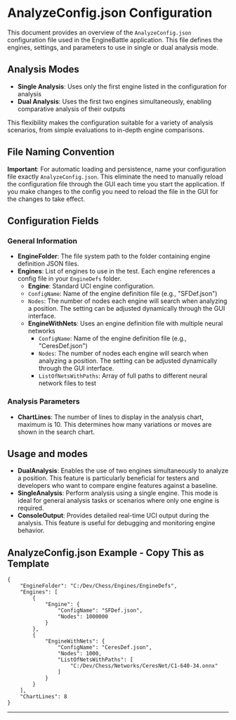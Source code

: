 # AnalyzeConfig.json Configuration

This document provides an overview of the `AnalyzeConfig.json` configuration file used in the EngineBattle application. This file defines the engines, settings, and parameters to use in single or dual analysis mode.


## Analysis Modes
- **Single Analysis**: Uses only the first engine listed in the configuration for analysis
- **Dual Analysis**: Uses the first two engines simultaneously, enabling comparative analysis of their outputs

This flexibility makes the configuration suitable for a variety of analysis scenarios, from simple evaluations to in-depth engine comparisons.

## File Naming Convention

**Important**: For automatic loading and persistence, name your configuration file exactly `AnalyzeConfig.json`. This eliminate the need to manually reload the configuration file through the GUI each time you start the application. If you make changes to the config you need to reload the file in the GUI for the changes to take effect. 

## Configuration Fields

### General Information

- **EngineFolder**: The file system path to the folder containing engine definition JSON files.
- **Engines**: List of engines to use in the test. Each engine references a config file in your `EngineDefs` folder.
   - **Engine**: Standard UCI engine configuration.
    - `ConfigName`: Name of the engine definition file (e.g., "SFDef.json")
    - `Nodes`: The number of nodes each engine will search when analyzing a position. The setting can be adjusted dynamically through the GUI interface.
  - **EngineWithNets**: Uses an engine definition file with multiple neural networks
    - `ConfigName`: Name of the engine definition file (e.g., "CeresDef.json")
    - `Nodes`: The number of nodes each engine will search when analyzing a position. The setting can be adjusted dynamically through the GUI interface.
    - `ListOfNetsWithPaths`: Array of full paths to different neural network files to test

### Analysis Parameters

- **ChartLines**: The number of lines to display in the analysis chart, maximum is 10. This determines how many variations or moves are shown in the search chart.


## Usage and modes

- **DualAnalysis**: Enables the use of two engines simultaneously to analyze a position. This feature is particularly beneficial for testers and developers who want to compare engine features against a baseline.
- **SingleAnalysis**: Perform analysis using a single engine. This mode is ideal for general analysis tasks or scenarios where only one engine is required.
- **ConsoleOutput**: Provides detailed real-time UCI output during the analysis. This feature is useful for debugging and monitoring engine behavior.

## AnalyzeConfig.json Example - Copy This as Template

```
{
    "EngineFolder": "C:/Dev/Chess/Engines/EngineDefs",
    "Engines": [
        {
            "Engine": {
                "ConfigName": "SFDef.json",
                "Nodes": 1000000
            }
        },        
        {
            "EngineWithNets": {
                "ConfigName": "CeresDef.json",
                "Nodes": 1000,
                "ListOfNetsWithPaths": [
                    "C:/Dev/Chess/Networks/CeresNet/C1-640-34.onnx"
                ]
            }
        }
    ],
    "ChartLines": 8
}
```

---

